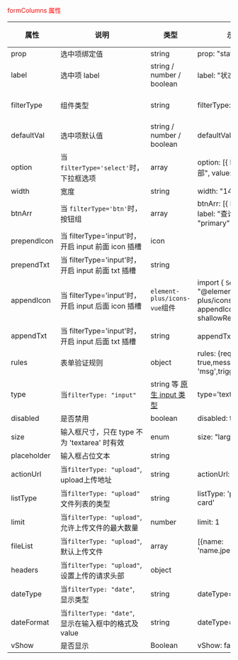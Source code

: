 
<span style="color:red;">formColumns 属性</span>

| 属性 | 说明 | 类型 | 示例 | Default | 备注 |
|--------|------|------|------|------|------|
| prop | 选中项绑定值 | string |prop: "state"
| label | 选中项 label | string / number / boolean |label: "状态", |
| filterType | 组件类型 | string | filterType: "select"| 当前组件有`input` `date` `select` `btn` |
| defaultVal | 选中项默认值 | string / number / boolean |defaultVal: 0
| option | 当 `filterType='select'`时，下拉框选项 | array |option: [{ label: "全部", value: 0 }]
| width | 宽度 | string |width: "140"
| btnArr | 当 `filterType='btn'`时， 按钮组 | array | btnArr: [{ btnId: 0, label: "查询", color: "primary" }]
| prependIcon | 当 filterType='input'时，开启 input 前面 icon 插槽 | icon |
| prependTxt | 当 filterType='input'时，开启 input 前面 txt 插槽 | string |
| appendIcon | 当 filterType='input'时，开启 input 后面 icon 插槽 | `element-plus/icons-vue`组件 | import { `Search` } from "@element-plus/icons-vue"; appendIcon: shallowRef(`Search`)
| appendTxt | 当 filterType='input'时，开启 input 后面 txt 插槽 | string | appendTxt: '查询'
| rules | 表单验证规则 | object | rules: {required: true,message: 'msg',trigger: 'blur'}
| type | 当`filterType: "input"` | string 等 <a href="https://developer.mozilla.org/en-US/docs/Web/HTML/Element/input#Form_%3Cinput%3E_types">原生 input 类型</a> | type='textarea'
| disabled | 是否禁用 | boolean | disabled: true
| size | 输入框尺寸，只在 type 不为 'textarea' 时有效 | enum | size: "large"
| placeholder | 输入框占位文本 | string |
| actionUrl | 当`filterType: "upload"`, upload上传地址 | string | actionUrl: 'actionUrl'
| listType | 当`filterType: "upload"` 文件列表的类型 | string | listType: 'picture-card' | listType: 'text'
| limit | 当`filterType: "upload"`, 允许上传文件的最大数量 | number | limit: 1 | 1
| fileList | 当`filterType: "upload"`, 默认上传文件 | array | [{name: 'name.jpeg',url: 'url'}]
| headers | 当`filterType: "upload"`, 设置上传的请求头部 | object |
| dateType | 当`filterType: "date"`, 显示类型 | string  | dateType='daterange'| datetimerange |
| dateFormat | 当`filterType: "date"`, 显示在输入框中的格式及value | string  | dateType='daterange'| datetimerange |
| vShow | 是否显示 | Boolean  | vShow: false| true |
